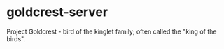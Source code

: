 # goldcrest-server
Project Goldcrest - bird of the kinglet family; often called the "king of the birds".
